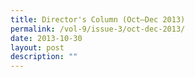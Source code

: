 ```yaml
---
title: Director's Column (Oct–Dec 2013)
permalink: /vol-9/issue-3/oct-dec-2013/
date: 2013-10-30
layout: post
description: ""
---
```

